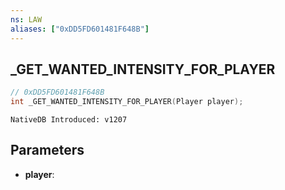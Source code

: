 ```yaml
---
ns: LAW
aliases: ["0xDD5FD601481F648B"]
---
```

## _GET_WANTED_INTENSITY_FOR_PLAYER

```c
// 0xDD5FD601481F648B
int _GET_WANTED_INTENSITY_FOR_PLAYER(Player player);
```

```
NativeDB Introduced: v1207
```

## Parameters
* **player**:
